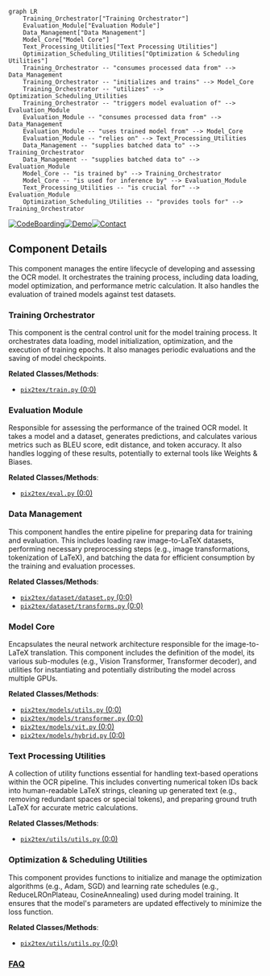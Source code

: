 ```mermaid
graph LR
    Training_Orchestrator["Training Orchestrator"]
    Evaluation_Module["Evaluation Module"]
    Data_Management["Data Management"]
    Model_Core["Model Core"]
    Text_Processing_Utilities["Text Processing Utilities"]
    Optimization_Scheduling_Utilities["Optimization & Scheduling Utilities"]
    Training_Orchestrator -- "consumes processed data from" --> Data_Management
    Training_Orchestrator -- "initializes and trains" --> Model_Core
    Training_Orchestrator -- "utilizes" --> Optimization_Scheduling_Utilities
    Training_Orchestrator -- "triggers model evaluation of" --> Evaluation_Module
    Evaluation_Module -- "consumes processed data from" --> Data_Management
    Evaluation_Module -- "uses trained model from" --> Model_Core
    Evaluation_Module -- "relies on" --> Text_Processing_Utilities
    Data_Management -- "supplies batched data to" --> Training_Orchestrator
    Data_Management -- "supplies batched data to" --> Evaluation_Module
    Model_Core -- "is trained by" --> Training_Orchestrator
    Model_Core -- "is used for inference by" --> Evaluation_Module
    Text_Processing_Utilities -- "is crucial for" --> Evaluation_Module
    Optimization_Scheduling_Utilities -- "provides tools for" --> Training_Orchestrator
```
[![CodeBoarding](https://img.shields.io/badge/Generated%20by-CodeBoarding-9cf?style=flat-square)](https://github.com/CodeBoarding/GeneratedOnBoardings)[![Demo](https://img.shields.io/badge/Try%20our-Demo-blue?style=flat-square)](https://www.codeboarding.org/demo)[![Contact](https://img.shields.io/badge/Contact%20us%20-%20contact@codeboarding.org-lightgrey?style=flat-square)](mailto:contact@codeboarding.org)

## Component Details

This component manages the entire lifecycle of developing and assessing the OCR model. It orchestrates the training process, including data loading, model optimization, and performance metric calculation. It also handles the evaluation of trained models against test datasets.

### Training Orchestrator
This component is the central control unit for the model training process. It orchestrates data loading, model initialization, optimization, and the execution of training epochs. It also manages periodic evaluations and the saving of model checkpoints.


**Related Classes/Methods**:

- <a href="https://github.com/lukas-blecher/LaTeX-OCR/blob/master/pix2tex/train.py#L0-L0" target="_blank" rel="noopener noreferrer">`pix2tex/train.py` (0:0)</a>


### Evaluation Module
Responsible for assessing the performance of the trained OCR model. It takes a model and a dataset, generates predictions, and calculates various metrics such as BLEU score, edit distance, and token accuracy. It also handles logging of these results, potentially to external tools like Weights & Biases.


**Related Classes/Methods**:

- <a href="https://github.com/lukas-blecher/LaTeX-OCR/blob/master/pix2tex/eval.py#L0-L0" target="_blank" rel="noopener noreferrer">`pix2tex/eval.py` (0:0)</a>


### Data Management
This component handles the entire pipeline for preparing data for training and evaluation. This includes loading raw image-to-LaTeX datasets, performing necessary preprocessing steps (e.g., image transformations, tokenization of LaTeX), and batching the data for efficient consumption by the training and evaluation processes.


**Related Classes/Methods**:

- <a href="https://github.com/lukas-blecher/LaTeX-OCR/blob/master/pix2tex/dataset/dataset.py#L0-L0" target="_blank" rel="noopener noreferrer">`pix2tex/dataset/dataset.py` (0:0)</a>
- <a href="https://github.com/lukas-blecher/LaTeX-OCR/blob/master/pix2tex/dataset/transforms.py#L0-L0" target="_blank" rel="noopener noreferrer">`pix2tex/dataset/transforms.py` (0:0)</a>


### Model Core
Encapsulates the neural network architecture responsible for the image-to-LaTeX translation. This component includes the definition of the model, its various sub-modules (e.g., Vision Transformer, Transformer decoder), and utilities for instantiating and potentially distributing the model across multiple GPUs.


**Related Classes/Methods**:

- <a href="https://github.com/lukas-blecher/LaTeX-OCR/blob/master/pix2tex/models/utils.py#L0-L0" target="_blank" rel="noopener noreferrer">`pix2tex/models/utils.py` (0:0)</a>
- <a href="https://github.com/lukas-blecher/LaTeX-OCR/blob/master/pix2tex/models/transformer.py#L0-L0" target="_blank" rel="noopener noreferrer">`pix2tex/models/transformer.py` (0:0)</a>
- <a href="https://github.com/lukas-blecher/LaTeX-OCR/blob/master/pix2tex/models/vit.py#L0-L0" target="_blank" rel="noopener noreferrer">`pix2tex/models/vit.py` (0:0)</a>
- <a href="https://github.com/lukas-blecher/LaTeX-OCR/blob/master/pix2tex/models/hybrid.py#L0-L0" target="_blank" rel="noopener noreferrer">`pix2tex/models/hybrid.py` (0:0)</a>


### Text Processing Utilities
A collection of utility functions essential for handling text-based operations within the OCR pipeline. This includes converting numerical token IDs back into human-readable LaTeX strings, cleaning up generated text (e.g., removing redundant spaces or special tokens), and preparing ground truth LaTeX for accurate metric calculations.


**Related Classes/Methods**:

- <a href="https://github.com/lukas-blecher/LaTeX-OCR/blob/master/pix2tex/utils/utils.py#L0-L0" target="_blank" rel="noopener noreferrer">`pix2tex/utils/utils.py` (0:0)</a>


### Optimization & Scheduling Utilities
This component provides functions to initialize and manage the optimization algorithms (e.g., Adam, SGD) and learning rate schedules (e.g., ReduceLROnPlateau, CosineAnnealing) used during model training. It ensures that the model's parameters are updated effectively to minimize the loss function.


**Related Classes/Methods**:

- <a href="https://github.com/lukas-blecher/LaTeX-OCR/blob/master/pix2tex/utils/utils.py#L0-L0" target="_blank" rel="noopener noreferrer">`pix2tex/utils/utils.py` (0:0)</a>




### [FAQ](https://github.com/CodeBoarding/GeneratedOnBoardings/tree/main?tab=readme-ov-file#faq)